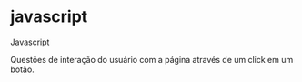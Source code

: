# javascript
Javascript

Questões de interação do usuário com a página através de um click em um botão.<br/>

